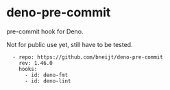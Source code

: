 # deno-pre-commit

pre-commit hook for Deno.

Not for public use yet, still have to be tested.

```
  - repo: https://github.com/bneijt/deno-pre-commit
    rev: 1.46.0
    hooks:
      - id: deno-fmt
      - id: deno-lint
```

